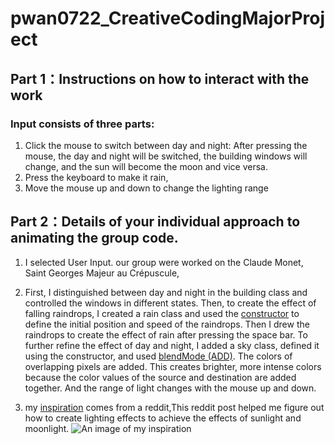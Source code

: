# pwan0722_CreativeCodingMajorProject


## **Part 1：Instructions on how to interact with the work**

### Input consists of three parts: 
1. Click the mouse to switch between day and night: After pressing the mouse, the day and night will be switched, the building windows will change, and the sun will become the moon and vice versa.
2. Press the keyboard to make it rain,
3. Move the mouse up and down to change the lighting range


## **Part 2：Details of your individual approach to animating the group code.**

1. I selected User Input. our group were worked on the Claude Monet, Saint Georges Majeur au Crépuscule,

2. First, I distinguished between day and night in the building class and controlled the windows in different states. Then, to create the effect of falling raindrops, I created a rain class and used the [constructor](https://www.w3schools.com/java/java_constructors.asp) to define the initial position and speed of the raindrops. Then I drew the raindrops to create the effect of rain after pressing the space bar. To further refine the effect of day and night, I added a sky class, defined it using the constructor, and used [blendMode (ADD)](https://p5js.org/reference/#/p5/blendMode). The colors of overlapping pixels are added. This creates brighter, more intense colors because the color values ​​of the source and destination are added together. And the range of light changes with the mouse up and down.

3. my [inspiration](https://www.reddit.com/r/gamemaker/comments/f9bxbz/tip_you_can_use_the_add_blend_mode_for_some_quick/) comes from a reddit,This reddit post helped me figure out how to create lighting effects to achieve the effects of sunlight and moonlight.
![An image of my inspiration](IDEA9103/pwan0722_CreativeCodingMajorProject/pwan0722/assets/Inspiration.png)
